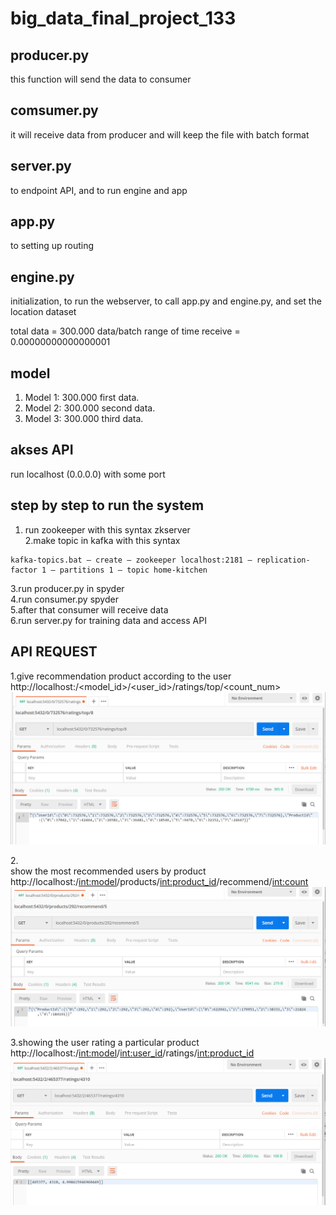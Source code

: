 # big_data_final_project_133

## producer.py
this function will send the data to consumer

## comsumer.py
it will receive data from producer and will keep the file with batch format

## server.py
to endpoint API, and to run engine and app

## app.py
to setting up routing

## engine.py
initialization, to run the webserver, to call app.py and engine.py, and set the location dataset

total data = 300.000 data/batch
range of time receive = 0.00000000000000001

## model 
1. Model 1: 300.000 first data.
2. Model 2: 300.000 second data.
3. Model 3: 300.000 third data.

## akses API
run localhost (0.0.0.0) with some port

## step by step to run the system
1. run zookeeper with this syntax zkserver<br>
2.make topic in kafka with this syntax
```
kafka-topics.bat — create — zookeeper localhost:2181 — replication-factor 1 — partitions 1 — topic home-kitchen
```
3.run producer.py in spyder<br>
4.run consumer.py spyder<br>
5.after that consumer will receive data<br>
6.run server.py for training data and access API<br>

## API REQUEST
1.give recommendation product according to the user <br>http://localhost:/<model_id>/<user_id>/ratings/top/<count_num>
<br>
![1](./img_pur/6.1.PNG)

2.<br>show the most recommended users by product<br>http://localhost:/<int:model>/products/<int:product_id>/recommend/<int:count>
<br>
![2](./img_pur/6.2.PNG)

3.showing the user rating a particular product<br>http://localhost:/<int:model>/<int:user_id>/ratings/<int:product_id>
<br>
![1](./img_pur/6.3.PNG)

